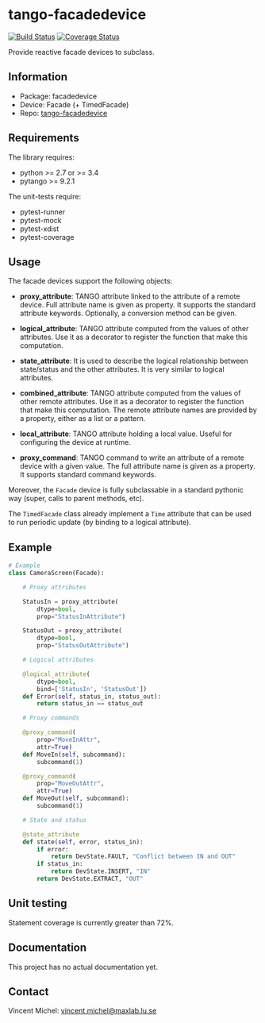 tango-facadedevice
==================

[![Build Status](https://travis-ci.org/MaxIV-KitsControls/tango-facadedevice.svg?branch=master)](https://travis-ci.org/MaxIV-KitsControls/tango-facadedevice)
[![Coverage Status](https://coveralls.io/repos/github/MaxIV-KitsControls/tango-facadedevice/badge.svg?branch=master)](https://coveralls.io/github/MaxIV-KitsControls/tango-facadedevice?branch=master)

Provide reactive facade devices to subclass.

Information
-----------

 - Package: facadedevice
 - Device:  Facade (+ TimedFacade)
 - Repo:    [tango-facadedevice][repo]

[repo]: https://github.com/MaxIV-KitsControls/tango-facadedevice.git

Requirements
------------

The library requires:

 - python >= 2.7 or >= 3.4
 - pytango >= 9.2.1

The unit-tests require:

 - pytest-runner
 - pytest-mock
 - pytest-xdist
 - pytest-coverage


Usage
-----

The facade devices support the following objects:

- **proxy_attribute**: TANGO attribute linked to the attribute of a remote
  device. Full attribute name is given as property. It supports the
  standard attribute keywords. Optionally, a conversion method can be given.

- **logical_attribute**: TANGO attribute computed from the values of other
  attributes. Use it as a decorator to register the function that make this
  computation.

- **state_attribute**: It is used to describe the logical relationship between
  state/status and the other attributes. It is very similar to logical attributes.

- **combined_attribute**: TANGO attribute computed from the values of other
  remote attributes. Use it as a decorator to register the function that make
  this computation. The remote attribute names are provided by a property,
  either as a list or a pattern.

- **local_attribute**: TANGO attribute holding a local value. Useful for configuring
  the device at runtime.

- **proxy_command**: TANGO command to write an attribute of a remote device
  with a given value. The full attribute name is given as a property. It
  supports standard command keywords.

Moreover, the `Facade` device is fully subclassable in a standard pythonic way
(super, calls to parent methods, etc).

The `TimedFacade` class already implement a `Time` attribute that can be used
to run periodic update (by binding to a logical attribute).


Example
-------

```python
# Example
class CameraScreen(Facade):

    # Proxy attributes

    StatusIn = proxy_attribute(
        dtype=bool,
        prop="StatusInAttribute")

    StatusOut = proxy_attribute(
        dtype=bool,
        prop="StatusOutAttribute")

    # Logical attributes

    @logical_attribute(
        dtype=bool,
        bind=['StatusIn', 'StatusOut'])
    def Error(self, status_in, status_out):
        return status_in == status_out

    # Proxy commands

    @proxy_command(
        prop="MoveInAttr",
        attr=True)
    def MoveIn(self, subcommand):
        subcommand(1)

    @proxy_command(
        prop="MoveOutAttr",
        attr=True)
    def MoveOut(self, subcommand):
        subcommand(1)

    # State and status

    @state_attribute
    def state(self, error, status_in):
        if error:
            return DevState.FAULT, "Conflict between IN and OUT"
        if status_in:
            return DevState.INSERT, "IN"
        return DevState.EXTRACT, "OUT"

```

Unit testing
------------

Statement coverage is currently greater than 72%.


Documentation
-------------

This project has no actual documentation yet.


Contact
-------

Vincent Michel: vincent.michel@maxlab.lu.se
